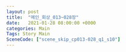 ```yaml
---
layout: post
title:  "메인_회상_013~028장"
date:   2021-01-28 08:00:00 +0000
categories: Main
Tags: Story Main
SceneCode: ["scene_skip_cp013-028_q1_s10"]
---
```

